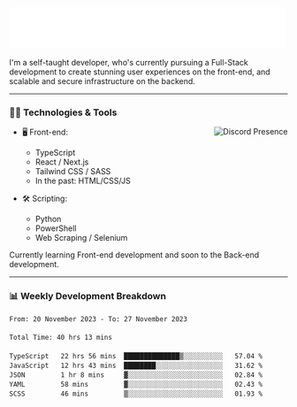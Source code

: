 <img src="assets/wave.svg" alt=":wave:" />

I'm a self-taught developer, who's currently pursuing a Full-Stack development to create stunning user experiences on the front-end, and scalable and secure infrastructure on the backend.

---

### 🧑‍💻 Technologies & Tools

<a href="https://discord.com/users/414304208649453568" target="_blank" rel="nofollow">
   <img src="https://lanyard-profile-readme.vercel.app/api/414304208649453568?idleMessage=Probably%20doing%20something%20else..." alt="Discord Presence" align="right">
</a>

- 🖥️ Front-end:

  - TypeScript
  - React / Next.js
  - Tailwind CSS / SASS
  - In the past: HTML/CSS/JS

- 🛠 Scripting:

  - Python
  - PowerShell
  - Web Scraping / Selenium

Currently learning Front-end development and soon to the Back-end development.

---

### 📊 Weekly Development Breakdown

<!-- ![ccrsxx's GitHub Stats](https://github-readme-stats.vercel.app/api?username=ccrsxx&count_private=true&theme=tokyonight) -->
<!-- ![ccrsxx's Top Langs](https://github-readme-stats.vercel.app/api/top-langs/?username=ccrsxx&hide=lua,java,html&theme=tokyonight) -->

<!--START_SECTION:waka-->

```txt
From: 20 November 2023 - To: 27 November 2023

Total Time: 40 hrs 13 mins

TypeScript   22 hrs 56 mins  ██████████████▒░░░░░░░░░░   57.04 %
JavaScript   12 hrs 43 mins  ████████░░░░░░░░░░░░░░░░░   31.62 %
JSON         1 hr 8 mins     ▓░░░░░░░░░░░░░░░░░░░░░░░░   02.84 %
YAML         58 mins         ▓░░░░░░░░░░░░░░░░░░░░░░░░   02.43 %
SCSS         46 mins         ▒░░░░░░░░░░░░░░░░░░░░░░░░   01.93 %
```

<!--END_SECTION:waka-->
